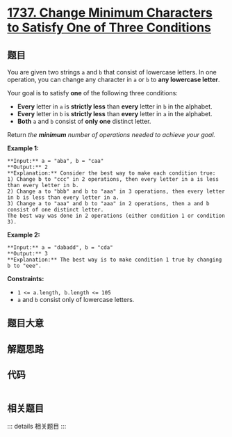 # [1737. Change Minimum Characters to Satisfy One of Three Conditions](https://leetcode.com/problems/change-minimum-characters-to-satisfy-one-of-three-conditions)

## 题目

You are given two strings `a` and `b` that consist of lowercase letters. In
one operation, you can change any character in `a` or `b` to **any lowercase
letter**.

Your goal is to satisfy **one** of the following three conditions:

  * **Every** letter in `a` is **strictly less** than **every** letter in `b` in the alphabet.
  * **Every** letter in `b` is **strictly less** than **every** letter in `a` in the alphabet.
  * **Both** `a` and `b` consist of **only one** distinct letter.

Return _the **minimum** number of operations needed to achieve your goal._



**Example 1:**

    
    
    **Input:** a = "aba", b = "caa"
    **Output:** 2
    **Explanation:** Consider the best way to make each condition true:
    1) Change b to "ccc" in 2 operations, then every letter in a is less than every letter in b.
    2) Change a to "bbb" and b to "aaa" in 3 operations, then every letter in b is less than every letter in a.
    3) Change a to "aaa" and b to "aaa" in 2 operations, then a and b consist of one distinct letter.
    The best way was done in 2 operations (either condition 1 or condition 3).
    

**Example 2:**

    
    
    **Input:** a = "dabadd", b = "cda"
    **Output:** 3
    **Explanation:** The best way is to make condition 1 true by changing b to "eee".
    



**Constraints:**

  * `1 <= a.length, b.length <= 105`
  * `a` and `b` consist only of lowercase letters.


## 题目大意

## 解题思路

## 代码

```javascript

```

## 相关题目

::: details 相关题目
:::
